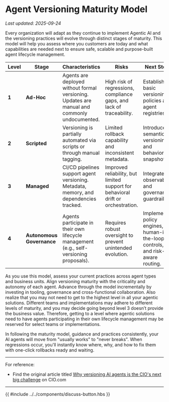 # Agent Versioning Maturity Model

_Last updated: 2025-09-24_


Every organization will adapt as they continue to implement Agentic AI and the versioning practices will evolve through distinct stages of maturity.  This model will help you assess where you customers are today and what capabilities are needed next to ensure safe, scalable and purpose-built agent lifecycle management.



| **Level**           | **Stage** | **Characteristics**               | **Risks**          | **Next Steps**                               |
| -------------------- | ------------------------------- | --------------------------------------- | ----------------------------------------- | -------------------------------------------------------- |
| **1**   | **Ad-Hoc**      | Agents are deployed without formal versioning.  Updates are manual and commonly undocumented.    | High risk of regressions, compliance gaps, and lack of traceability.                         | Establish basic versioning policies and agent registries.              |
| **2**      | **Scripted**           | Versioning is partially automated via scripts or through manual tagging.               | Limited rollback capability and inconsistent metadata.                        | Introduce semantic versioning and behavioral snapshots.                                                |
| **3**       | **Managed**                             | CI/CD pipelines support agent versioning.  Metadata, memory, and dependencies tracked. | Improved reliability, but limited support for behavioral drift or orchestration.       | Integrate observability and governance guardrails. |
| **4**         | **Autonomous Governance**  | Agents participate in their own lifecycle management (e.g., self-versioning proposals).   | Requires robust oversight to prevent unintended evolution.      | Implement policy engines, human-in-the-loop controls, and risk-aware routing.        |





As you use this model, assess your current practices across agent types and business units.  Align versioning maturity with the criticality and autonomy of each agent.  Advance through the model incrementally by investing in tooling, governance and cross-functional collaboration.  Also realize that you may not need to get to the highest level in all your agentic solutions.  Different teams and implementations may adhere to different levels of maturity, and you may decide going beyond level 3 doesn’t provide the business value.  Therefore, getting to a level where agentic solutions need to have agents participating in their own lifecycle management may be reserved for select teams or implementations.

In following the maturity model, guidance and practices consistently, your AI agents will move from "usually works" to "never breaks".  When regressions occur, you'll instantly know where, why, and how to fix them with one-click rollbacks ready and waiting.

---



For reference:

- Find the original article titled [Why versioning AI agents is the CIO's next big challenge](https://www.cio.com/article/4056453/why-versioning-ai-agents-is-the-cios-next-big-challenge.html) on CIO.com


---

{{ #include ../../components/discuss-button.hbs }}